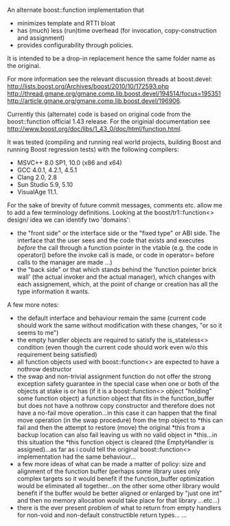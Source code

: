 
An alternate boost::function implementation that
- minimizes template and RTTI bloat
- has (much) less (run)time overhead (for invocation, copy-construction and assignment)
- provides configurability through policies.

It is intended to be a drop-in replacement hence the same folder name as the
original.

For more information see the relevant discussion threads at boost.devel:
http://lists.boost.org/Archives/boost/2010/10/172593.php
http://thread.gmane.org/gmane.comp.lib.boost.devel/194514/focus=195351
http://article.gmane.org/gmane.comp.lib.boost.devel/196906.

Currently this (alternate) code is based on original code from the
boost::function official 1.43 release. For the originial documentation see
http://www.boost.org/doc/libs/1_43_0/doc/html/function.html.

It was tested (compiling and running real world projects, building Boost and
running Boost regression tests) with the following compilers:
 - MSVC++ 8.0 SP1, 10.0 (x86 and x64)
 - GCC 4.0.1, 4.2.1, 4.5.1
 - Clang 2.0, 2.8
 - Sun Studio 5.9, 5.10
 - VisualAge 11.1.


For the sake of brevity of future commit messages, comments etc. allow me to 
add a few terminology definitions. Looking at the boost/tr1::function<> design/
idea we can identify two 'domains':
 - the "front side" or the interface side or the "fixed type" or ABI side. The
interface that the user sees and the code that exists and executes _before_ the
call through a function pointer in the vtable (e.g. the code in operator()
before the invoke call is made, or code in operator= before calls to the manager
are made ...)
 - the "back side" or that which stands behind the 'function pointer brick wall'
(the actual invoker and the actual manager), which changes with each
assignement, which, at the point of change or creation has all the type
information it wants.

A few more notes:
- the default interface and behaviour remain the same (current code should work
the same without modification with these changes, "or so it seems to me")
- the empty handler objects are required to satisfy the is_stateless<>
condition (even though the current code should work even w/o this requirement
being satisfied)
- all function objects used with boost::function<> are expected to have a
nothrow destructor
- the swap and non-trivial assignment function do not offer the strong
exception safety guarantee in the special case when one or both of the objects
at stake is or has (if it is a boost::function<> object "holding" some function
object) a function object that fits in the function_buffer but does not have a
nothrow copy constructor and therefore does not have a no-fail move
operation...in this case it can happen that the final move operation (in the
swap procedure) from the tmp object to *this can fail and then the attempt to
restore (move) the original *this from a backup location can also fail leaving
us with no valid object in *this...in this situation the *this function object
is cleared (the EmptyHandler is assigned)...as far as i could tell the original
boost::function<> implementation had the same behaviour...
- a few more ideas of what can be made a matter of policy: size and alignment
of the function buffer (perhaps some library uses only complex targets so it
would benefit if the function_buffer optimization would be eliminated all
together...on the other some other library would benefit if the buffer would be
better aligned or enlarged by "just one int" and then no memory allocation
would take place for that library ...etc...)
- there is the ever present problem of what to return from empty handlers for 
non-void and non-default constructible return types...
...